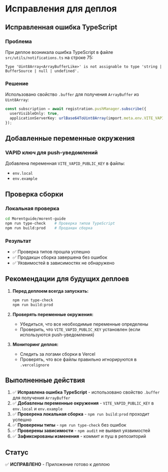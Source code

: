 # Исправления для деплоя

## Исправленная ошибка TypeScript

### Проблема
При деплое возникала ошибка TypeScript в файле `src/utils/notifications.ts` на строке 75:
```
Type 'Uint8Array<ArrayBufferLike>' is not assignable to type 'string | BufferSource | null | undefined'.
```

### Решение
Использовано свойство `.buffer` для получения `ArrayBuffer` из `Uint8Array`:

```typescript
const subscription = await registration.pushManager.subscribe({
  userVisibleOnly: true,
  applicationServerKey: urlBase64ToUint8Array(import.meta.env.VITE_VAPID_PUBLIC_KEY || '').buffer
});
```

## Добавленные переменные окружения

### VAPID ключ для push-уведомлений
Добавлена переменная `VITE_VAPID_PUBLIC_KEY` в файлы:
- `env.local`
- `env.example`

## Проверка сборки

### Локальная проверка
```bash
cd Morentguide/morent-guide
npm run type-check    # Проверка типов TypeScript
npm run build:prod    # Продакшн сборка
```

### Результат
- ✅ Проверка типов прошла успешно
- ✅ Продакшн сборка завершена без ошибок
- ✅ Уязвимостей в зависимостях не обнаружено

## Рекомендации для будущих деплоев

1. **Перед деплоем всегда запускать:**
   ```bash
   npm run type-check
   npm run build:prod
   ```

2. **Проверять переменные окружения:**
   - Убедиться, что все необходимые переменные определены
   - Проверить, что `VITE_VAPID_PUBLIC_KEY` установлен (если используются push-уведомления)

3. **Мониторинг деплоя:**
   - Следить за логами сборки в Vercel
   - Проверять, что все файлы правильно игнорируются в `.vercelignore`

## Выполненные действия

1. ✅ **Исправлена ошибка TypeScript** - использовано свойство `.buffer` для получения `ArrayBuffer`
2. ✅ **Добавлены переменные окружения** - `VITE_VAPID_PUBLIC_KEY` в `env.local` и `env.example`
3. ✅ **Проверена локальная сборка** - `npm run build:prod` проходит успешно
4. ✅ **Проверены типы** - `npm run type-check` без ошибок
5. ✅ **Проверены зависимости** - `npm audit` не выявил уязвимостей
6. ✅ **Зафиксированы изменения** - коммит и пуш в репозиторий

## Статус
✅ **ИСПРАВЛЕНО** - Приложение готово к деплою
